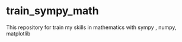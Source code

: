 # train_sympy_math
This repository for train my skills in mathematics with sympy , numpy, matplotlib
